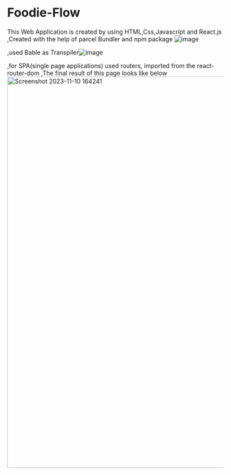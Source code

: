 # Foodie-Flow
This Web Application is created by using HTML,Css,Javascript and React.js
,Created with the help of parcel Bundler and npm package ![image](https://github.com/reddymanyam/Foodie-Flow/assets/142713295/71ae597b-9c55-4cf9-bdbf-b7d0507764bf)

,used Bable as Transpiler![image](https://github.com/reddymanyam/Foodie-Flow/assets/142713295/a8549be3-0e5d-4d10-840c-77b8d446e7c9)

,for SPA(single page applications) used routers, imported from the react-router-dom
,The final result of this page looks like below
<img width="909" alt="Screenshot 2023-11-10 164241" src="https://github.com/reddymanyam/Foodie-Flow/assets/142713295/ce00ddb6-06e6-4d1a-9540-3e615b594bab">
